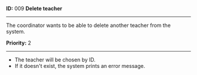 **ID:** 009 **Delete teacher**

---
The coordinator wants to be able to delete another teacher from the system.

**Priority:** 2

---
* The teacher will be chosen by ID.
* If it doesn't exist, the system prints an error message.
